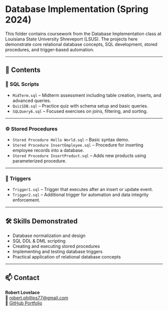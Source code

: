 # Database Implementation (Spring 2024)

This folder contains coursework from the Database Implementation class at Louisiana State University Shreveport (LSUS). The projects here demonstrate core relational database concepts, SQL development, stored procedures, and trigger-based automation.

---

## 📂 Contents

### 📄 SQL Scripts
- `MidTerm.sql` – Midterm assessment including table creation, inserts, and advanced queries.
- `Quiz1DB.sql` – Practice quiz with schema setup and basic queries.
- `SQLQuery6.sql` – Focused exercises on joins, filtering, and sorting.

---

### ⚙️ Stored Procedures
- `Stored Procedure Hello World.sql` – Basic syntax demo.
- `Stored Procedure InsertEmployee.sql` – Procedure for inserting employee records into a database.
- `Stored Procedure InsertProduct.sql` – Adds new products using parameterized procedure.

---

### 🔁 Triggers
- `Trigger1.sql` – Trigger that executes after an insert or update event.
- `Trigger2.sql` – Additional trigger for automation and data integrity enforcement.

---

## 🛠️ Skills Demonstrated
- Database normalization and design
- SQL DDL & DML scripting
- Creating and executing stored procedures
- Implementing and testing database triggers
- Practical application of relational database concepts

---

## 📫 Contact
**Robert Lovelace**  
📧 robert.phillips77@gmail.com  
🔗 [GitHub Portfolio](https://github.com/rphillips1977/lsus-coursework)
